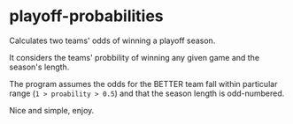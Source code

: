 # playoff-probabilities
Calculates two teams' odds of winning a playoff season.

It considers the teams' probbility of winning any given game and the season's length.

The program assumes the odds for the BETTER team fall within particular range (`1 > proability > 0.5`) and that the season length is odd-numbered.

Nice and simple, enjoy.
